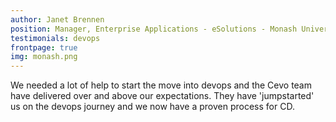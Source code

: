 ```yaml
---
author: Janet Brennen
position: Manager, Enterprise Applications - eSolutions - Monash University
testimonials: devops
frontpage: true
img: monash.png
---
```

We needed a lot of help to start the move into devops and the Cevo team have delivered over and above our expectations. They have 'jumpstarted' us on the devops journey and we now have a proven process for CD.
